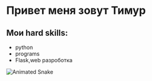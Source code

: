 # Привет меня зовут Тимур
## Мои hard skills:
- python
- programs
- Flask,web разроботка

<!--
**iiiy6uht/iiiy6uht** is a ✨ _special_ ✨ repository because its `README.md` (this file) appears on your GitHub profile.

Here are some ideas to get you started:

- 🔭 I’m currently working on ...
- 🌱 I’m currently learning ...
- 👯 I’m looking to collaborate on ...
- 🤔 I’m looking for help with ...
- 💬 Ask me about ...
- 📫 How to reach me: ...
- 😄 Pronouns: ...
- ⚡ Fun fact: ...
-->

![Animated Snake]([ссылка_на_твой_GIF](https://media.tenor.com/RrlJJgLPdxYAAAAM/fortnite-time-crow-system.gif))
